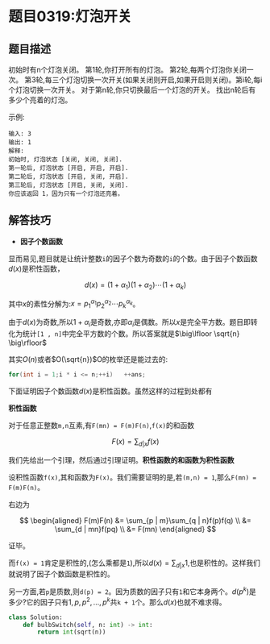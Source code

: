 # 题目0319:灯泡开关

## 题目描述

初始时有n个灯泡关闭。 第1轮,你打开所有的灯泡。 第2轮,每两个灯泡你关闭一次。 第3轮,每三个灯泡切换一次开关(如果关闭则开启,如果开启则关闭)。第i轮,每i个灯泡切换一次开关。 对于第n轮,你只切换最后一个灯泡的开关。 找出n轮后有多少个亮着的灯泡。

示例:

```
输入: 3
输出: 1 
解释: 
初始时, 灯泡状态 [关闭, 关闭, 关闭].
第一轮后, 灯泡状态 [开启, 开启, 开启].
第二轮后, 灯泡状态 [开启, 关闭, 开启].
第三轮后, 灯泡状态 [开启, 关闭, 关闭]. 
你应该返回 1，因为只有一个灯泡还亮着。
```

## 解答技巧

* **因子个数函数**

显而易见,题目就是让统计整数`i`的因子个数为奇数的`i`的个数。由于因子个数函数$d(x)$是积性函数，

$$d(x) = (1 + \alpha_{1})(1+ \alpha_{2})\cdots (1 + \alpha_{k})$$

其中$x$的素性分解为:$x = p_{1}^{\alpha_{1}}p_{2}^{\alpha_{2}}\cdots p_{k}^{\alpha_{k}}$。


由于$d(x)$为奇数,所以$1+\alpha_{i}$是奇数,亦即$\alpha_i$是偶数。所以$x$是完全平方数。题目即转化为统计`[1 , n]`中完全平方数的个数。所以答案就是$\big\lfloor \sqrt{n} \big\rfloor$ 

其实$O(n)$或者$O(\sqrt{n})$O的枚举还是能过去的:

```c
for(int i = 1;i * i <= n;++i)   ++ans;
```

下面证明因子个数函数$d(x)$是积性函数。虽然这样的过程到处都有

**积性函数**

对于任意正整数`m,n`互素,有`F(mn) = F(m)F(n)`,`f(x)`的和函数

$$F(x) = \sum_{d | x}{f(x)}$$

我们先给出一个引理，然后通过引理证明。**积性函数的和函数为积性函数**

设积性函数`f(x)`,其和函数为`F(x)`。我们需要证明的是,若`(m,n) = 1`,那么`F(mn) = F(m)F(n)`。


右边为

$$
\begin{aligned} 
    F(m)F(n) &= \sum_{p | m}\sum_{q | n}f(p)f(q) \\ 
    &= \sum_{d | mn}f(pq) \\ &= F(mn) 
\end{aligned}
$$

证毕。

而`f(x) = 1`肯定是积性的,(怎么乘都是`1`),所以$d(x) = \sum_{d | x}{1}$,也是积性的。这样我们就说明了因子个数函数是积性的。

另一方面,若`p`是质数,则`d(p) = 2`。因为质数的因子只有`1`和它本身两个。$d(p^{k})$是多少?它的因子只有$1,p,p^{2},...,p^{k}$共`k + 1`个。那么$d(x)$也就不难求得。

```python
class Solution:
    def bulbSwitch(self, n: int) -> int:
        return int(sqrt(n))
```